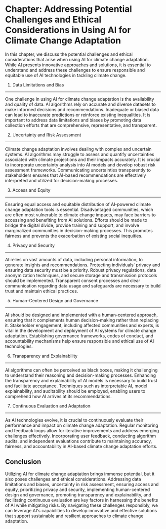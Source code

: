 Chapter: Addressing Potential Challenges and Ethical Considerations in Using AI for Climate Change Adaptation
=============================================================================================================

In this chapter, we discuss the potential challenges and ethical considerations that arise when using AI for climate change adaptation. While AI presents innovative approaches and solutions, it is essential to understand and address these challenges to ensure responsible and equitable use of AI technologies in tackling climate change.

1. Data Limitations and Bias
----------------------------

One challenge in using AI for climate change adaptation is the availability and quality of data. AI algorithms rely on accurate and diverse datasets to make informed decisions and recommendations. Inadequate or biased data can lead to inaccurate predictions or reinforce existing inequalities. It is important to address data limitations and biases by promoting data collection efforts that are comprehensive, representative, and transparent.

2. Uncertainty and Risk Assessment
----------------------------------

Climate change adaptation involves dealing with complex and uncertain systems. AI algorithms may struggle to assess and quantify uncertainties associated with climate projections and their impacts accurately. It is crucial to incorporate uncertainty analysis into AI models and develop robust risk assessment frameworks. Communicating uncertainties transparently to stakeholders ensures that AI-based recommendations are effectively interpreted and utilized for decision-making processes.

3. Access and Equity
--------------------

Ensuring equal access and equitable distribution of AI-powered climate change adaptation tools is essential. Disadvantaged communities, which are often most vulnerable to climate change impacts, may face barriers to accessing and benefiting from AI solutions. Efforts should be made to bridge the digital divide, provide training and support, and involve marginalized communities in decision-making processes. This promotes fairness and prevents the exacerbation of existing social inequities.

4. Privacy and Security
-----------------------

AI relies on vast amounts of data, including personal information, to generate insights and recommendations. Protecting individuals' privacy and ensuring data security must be a priority. Robust privacy regulations, data anonymization techniques, and secure storage and transmission protocols should be implemented. Transparent consent processes and clear communication regarding data usage and safeguards are necessary to build trust and maintain ethical practices.

5. Human-Centered Design and Governance
---------------------------------------

AI should be designed and implemented with a human-centered approach, ensuring that it complements human decision-making rather than replacing it. Stakeholder engagement, including affected communities and experts, is vital in the development and deployment of AI systems for climate change adaptation. Establishing governance frameworks, codes of conduct, and accountability mechanisms help ensure responsible and ethical use of AI technologies.

6. Transparency and Explainability
----------------------------------

AI algorithms can often be perceived as black boxes, making it challenging to understand their reasoning and decision-making processes. Enhancing the transparency and explainability of AI models is necessary to build trust and facilitate acceptance. Techniques such as interpretable AI, model explainability, and auditability should be employed, enabling users to comprehend how AI arrives at its recommendations.

7. Continuous Evaluation and Adaptation
---------------------------------------

As AI technologies evolve, it is crucial to continuously evaluate their performance and impact on climate change adaptation. Regular monitoring and feedback loops allow for iterative improvements and address emerging challenges effectively. Incorporating user feedback, conducting algorithm audits, and independent evaluations contribute to maintaining accuracy, fairness, and accountability in AI-based climate change adaptation efforts.

Conclusion
----------

Utilizing AI for climate change adaptation brings immense potential, but it also poses challenges and ethical considerations. Addressing data limitations and biases, uncertainty in risk assessment, ensuring access and equity, prioritizing privacy and security, implementing human-centered design and governance, promoting transparency and explainability, and facilitating continuous evaluation are key factors in harnessing the benefits of AI while mitigating risks. By navigating these challenges responsibly, we can leverage AI's capabilities to develop innovative and effective solutions that support sustainable and resilient approaches to climate change adaptation.
